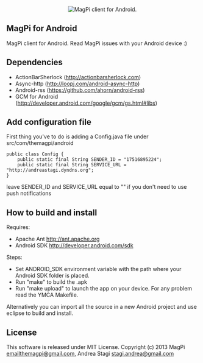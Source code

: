 <p align="center">
  <img src="https://raw.github.com/astagi/magpi-android/master/pub/TheMagPi.png" alt="MagPi client for Android."/>
</p>

MagPi for Android
-----------

MagPi client for Android. Read MagPi issues with your Android device :)

Dependencies
------------

- ActionBarSherlock (http://actionbarsherlock.com)
- Async-http (http://loopj.com/android-async-http)
- Android-rss (https://github.com/ahorn/android-rss)
- GCM for Android (http://developer.android.com/google/gcm/gs.html#libs)

Add configuration file
----------------------

First thing you've to do is adding a Config.java file under src/com/themagpi/android

	public class Config {
		public static final String SENDER_ID = "17516895224";
		public static final String SERVICE_URL = "http://andreastagi.dyndns.org";
	}

leave SENDER_ID and SERVICE_URL equal to "" if you don't need to use push notifications

How to build and install
------------------------

Requires:

- Apache Ant http://ant.apache.org
- Android SDK http://developer.android.com/sdk

Steps:

- Set ANDROID_SDK environment variable with the path where your Android SDK folder is placed.
- Run "make" to build the .apk
- Run "make upload" to launch the app on your device. For any problem read the YMCA Makefile.

Alternatively you can import all the source in a new Android project and use eclipse to build and install.

License
-------

This software is released under MIT License. Copyright (c) 2013 MagPi <emailthemagpi@gmail.com>, Andrea Stagi <stagi.andrea@gmail.com>
